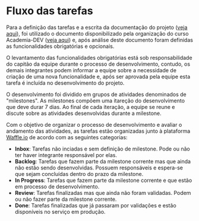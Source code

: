 # Fluxo das tarefas

Para a definição das tarefas e a escrita da documentação do projeto ([veja aqui](../documentacao/documentacao.md)), foi utilizado o documento disponibilizado pela organização do curso Academia-DEV ([veja aqui](../documento_projeto.pdf)) e, após análise deste documento foram definidas as funcionalidades obrigatórias e opcionais. 

O levantamento das funcionalidades obrigatórias está sob responsabilidade do capitão da equipe durante o processo de desenvolvimento, contudo, os demais integrantes podem informar a equipe sobre a necessidade de criação de uma nova funcionalidade e, após ser aprovada pela equipe esta tarefa é incluída no desenvolvimento do projeto.

O desenvolvimento foi dividido em grupos de atividades denominados de "milestones".  As milestones compõem uma itareção do desenvolvimento que deve durar 7 dias. Ao final de cada iteração, a equipe se reune e discute sobre as atividades desenvolvidas durante a milestone. 

Com o objetivo de organizar o processo de desenvolvimento e avaliar o andamento das atividades, as tarefas estão organizadas junto à plataforma [Waffle.io](https://waffle.io/academiadev-jlle/wiki-bumblebee) de acordo com as seguintes categorias:

* **Inbox**: Tarefas não inciadas e sem definição de milestone. Pode ou não ter haver integrante responsável por elas.
* **Backlog**: Tarefas que fazem parte da milestone corrente mas que ainda não estão sendo desenvolvidas. Possuem responsáveis e espera-se que sejam concluídas dentro do prazo da milestone.
* **In Progress**: Tarefas que fazem parte da milestone corrente e que estão em processo de desenvolvimento.
* **Review**: Tarefas finalizadas mas que ainda não foram validadas. Podem ou não fazer parte da milestone corrente. 
* **Done**: Tarefas finalizadas que já passaram por validações e estão disponíveis no serviço em produção. 
